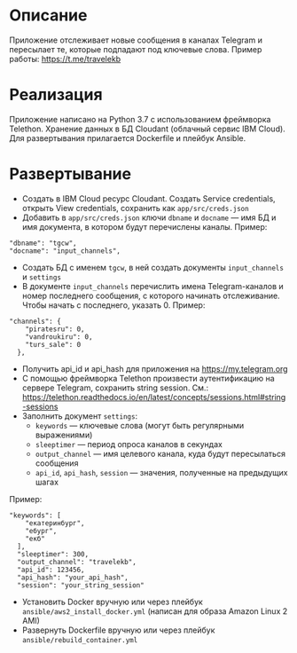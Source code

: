 # Описание
Приложение отслеживает новые сообщения в каналах Telegram и пересылает те, которые подпадают под ключевые слова. Пример работы: https://t.me/travelekb

# Реализация
Приложение написано на Python 3.7 с использованием фреймворка Telethon. Хранение данных в БД Cloudant (облачный сервис IBM Cloud). Для развертывания прилагается Dockerfile и плейбук Ansible.

# Развертывание
- Создать в IBM Cloud ресурс Cloudant. Создать Service credentials, открыть View credentials, сохранить как `app/src/creds.json`
- Добавить в `app/src/creds.json` ключи `dbname` и `docname` — имя БД и имя документа, в котором будут перечислены каналы. Пример:
 ```
 "dbname": "tgcw",
 "docname": "input_channels",
```
- Создать БД с именем `tgcw`, в ней создать документы `input_channels` и `settings`
- В документе `input_channels` перечислить имена Telegram-каналов и номер последнего сообщения, с которого начинать отслеживание. Чтобы начать с последнего, указать 0. Пример:
```
"channels": {
    "piratesru": 0,
    "vandroukiru": 0,
    "turs_sale": 0
  },
```
- Получить api_id и api_hash для приложения на https://my.telegram.org
- С помощью фреймворка Telethon произвести аутентификацию на сервере Telegram, сохранить string session. См.: https://telethon.readthedocs.io/en/latest/concepts/sessions.html#string-sessions
- Заполнить документ `settings`:
    - `keywords` — ключевые слова (могут быть регулярными выражениями)
    - `sleeptimer` — период опроса каналов в секундах
    - `output_channel` — имя целевого канала, куда будут пересылаться сообщения
    - `api_id`, `api_hash`, `session` —  значения, полученные на предыдущих шагах

Пример:
```
"keywords": [
    "екатеринбург",
    "ебург",
    "екб"
  ],
  "sleeptimer": 300,
  "output_channel": "travelekb",
  "api_id": 123456,
  "api_hash": "your_api_hash",
  "session": "your_string_session"
```
- Установить Docker вручную или через плейбук `ansible/aws2_install_docker.yml` (написан для образа Amazon Linux 2 AMI)
- Развернуть Dockerfile вручную или через плейбук `ansible/rebuild_container.yml`